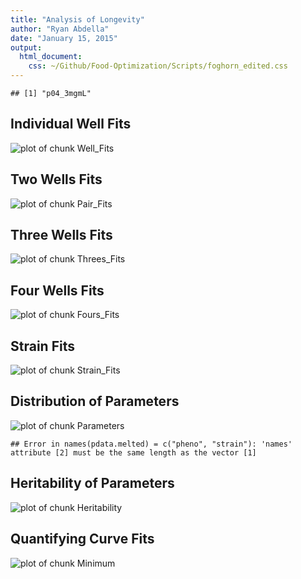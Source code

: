 ```yaml
---
title: "Analysis of Longevity"
author: "Ryan Abdella"
date: "January 15, 2015"
output:
  html_document:
    css: ~/Github/Food-Optimization/Scripts/foghorn_edited.css
---
```




```
## [1] "p04_3mgmL"
```









## Individual Well Fits ##

![plot of chunk Well_Fits](./Data/Processed/p04_3mgmL/p04_3mgmL_TwoPLog_Well_Fits-1.png) 

## Two Wells Fits ##

![plot of chunk Pair_Fits](./Data/Processed/p04_3mgmL/p04_3mgmL_TwoPLog_Pair_Fits-1.png) 

## Three Wells Fits ##

![plot of chunk Threes_Fits](./Data/Processed/p04_3mgmL/p04_3mgmL_TwoPLog_Threes_Fits-1.png) 

## Four Wells Fits ##

![plot of chunk Fours_Fits](./Data/Processed/p04_3mgmL/p04_3mgmL_TwoPLog_Fours_Fits-1.png) 

## Strain Fits ##

![plot of chunk Strain_Fits](./Data/Processed/p04_3mgmL/p04_3mgmL_TwoPLog_Strain_Fits-1.png) 

## Distribution of Parameters ##

![plot of chunk Parameters](./Data/Processed/p04_3mgmL/p04_3mgmL_TwoPLog_Parameters-1.png) 


```
## Error in names(pdata.melted) = c("pheno", "strain"): 'names' attribute [2] must be the same length as the vector [1]
```

## Heritability of Parameters ##

![plot of chunk Heritability](./Data/Processed/p04_3mgmL/p04_3mgmL_TwoPLog_Heritability-1.png) 

## Quantifying Curve Fits ##

![plot of chunk Minimum](./Data/Processed/p04_3mgmL/p04_3mgmL_TwoPLog_Minimum-1.png) 
